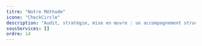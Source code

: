 ```yaml
---
titre: "Notre Méthode"
icone: "CheckCircle"
description: "Audit, stratégie, mise en œuvre : un accompagnement structuré et personnalisé."
sousServices: []
ordre: 14
---
```


